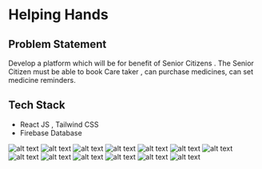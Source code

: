 # Helping Hands
## Problem Statement
Develop a platform which will be for benefit of Senior Citizens . The Senior Citizen must be able to book Care taker , can purchase medicines, can set medicine reminders. 

## Tech Stack
- React JS , Tailwind CSS
- Firebase Database
  
![alt text](<public/images/Screenshot 2024-04-19 115507.png>)
![alt text](<public/images/Screenshot 2024-04-19 115616.png>)
![alt text](<public/images/Screenshot 2024-04-19 115737.png>)
![alt text](<public/images/Screenshot 2024-04-19 115854.png>)
![alt text](<public/images/Screenshot 2024-04-19 120046.png>)
![alt text](<public/images/Screenshot 2024-04-19 120149.png>)
![alt text](<public/images/Screenshot 2024-04-19 120305.png>)
![alt text](<public/images/Screenshot 2024-04-19 120414.png>)
![alt text](<public/images/Screenshot 2024-04-19 120611.png>)
![alt text](<public/images/Screenshot 2024-04-19 120926.png>)
![alt text](<public/images/Screenshot 2024-04-19 121026.png>)
![alt text](<public/images/Screenshot 2024-04-19 121144.png>)
![alt text](<public/images/Screenshot 2024-04-19 123917.png>)
